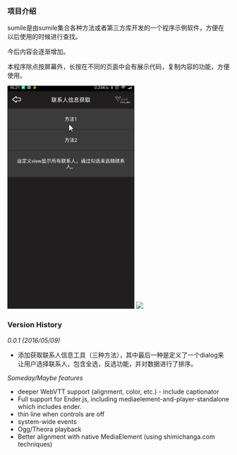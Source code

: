 ### 项目介绍
sumile是由sumile集合各种方法或者第三方库开发的一个程序示例软件，方便在以后使用的时候进行查找。

今后内容会逐渐增加。

本程序除点按屏幕外，长按在不同的页面中会有展示代码，复制内容的功能，方便使用。

![image](https://github.com/wudkj/sumile/raw/master/sumile/pics/runProgram.gif)
<img src="/raw/master/sumile/pics/runProgram.gif" />

### Version History

*0.0.1 (2016/05/09)*

* 添加获取联系人信息工具（三种方法），其中最后一种是定义了一个dialog来让用户选择联系人，包含全选，反选功能，并对数据进行了排序。





*Someday/Maybe features*

* deeper WebVTT support (alignment, color, etc.) - include captionator
* Full support for Ender.js, including mediaelement-and-player-standalone which includes ender.
* thin line when controls are off
* system-wide events
* Ogg/Theora playback
* Better alignment with native MediaElement (using shimichanga.com techniques)